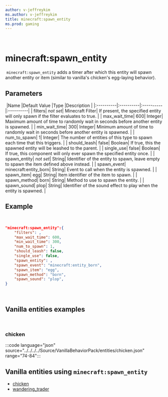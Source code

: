 ```yaml
---
author: v-jeffreykim
ms.author: v-jeffreykim
title: minecraft:spawn_entity
ms.prod: gaming
---
```

​
# minecraft:spawn_entity
​
`minecraft:spawn_entity` adds a timer after which this entity will spawn another entity or item (similar to vanilla's chicken's egg-laying behavior).
​
## Parameters
​
|Name |Default Value  |Type  |Description  |
|:----------|:----------|:----------|:----------|
| filters| *not set*| Minecraft Filter| If present, the specified entity will only spawn if the filter evaluates to true. |
| max_wait_time| 600| Integer| Maximum amount of time to randomly wait in seconds before another entity is spawned. |
| min_wait_time| 300| Integer| Minimum amount of time to randomly wait in seconds before another entity is spawned. |
| num_to_spawn| 1| Integer| The number of entities of this type to spawn each time that this triggers. |
| should_leash| false| Boolean| If true, this the spawned entity will be leashed to the parent. |
| single_use| false| Boolean| If true, this component will only ever spawn the specified entity once. |
| spawn_entity| *not set*| String| Identifier of the entity to spawn, leave empty to spawn the item defined above instead. |
| spawn_event| minecraft:entity_born| String| Event to call when the entity is spawned. |
| spawn_item| egg| String| Item identifier of the item to spawn. |
| spawn_method| born| String| Method to use to spawn the entity. |
| spawn_sound| plop| String| Identifier of the sound effect to play when the entity is spawned. |
​
## Example
​
```json
"minecraft:spawn_entity":{
    "filters": ,
    "max_wait_time": 600,
    "min_wait_time": 300,
    "num_to_spawn": 1,
    "should_leash": false,
    "single_use": false,
    "spawn_entity": ,
    "spawn_event": "minecraft:entity_born",
    "spawn_item": "egg",
    "spawn_method": "born",
    "spawn_sound": "plop",
}
```
​
## Vanilla entities examples
​
### chicken

:::code language="json" source="../../../../Source/VanillaBehaviorPack/entities/chicken.json" range="74-84":::
​
## Vanilla entities using `minecraft:spawn_entity`

- [chicken](../../../../Source/VanillaBehaviorPack_Snippets/entities/chicken.md)
- [wandering_trader](../../../../Source/VanillaBehaviorPack_Snippets/entities/wandering_trader.md)